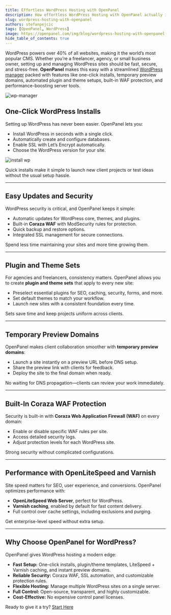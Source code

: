 ```yaml
---
title: Effortless WordPress Hosting with OpenPanel
description: How effortless WordPress Hosting with OpenPanel actually is?
slug: wordpress-hosting-with-openpanel
authors: stefanpejcic
tags: [OpenPanel, WordPress]
image: https://openpanel.com/img/blog/wordpress-hosting-with-openpanel.png
hide_table_of_contents: true
---
```


WordPress powers over 40% of all websites, making it the world’s most popular CMS. Whether you’re a freelancer, agency, or small business owner, setting up and managing WordPress sites should be fast, secure, and stress-free. **OpenPanel** makes this easy with a streamlined [WordPress manager](/docs/panel/applications/wordpress/) packed with features like one-click installs, temporary preview domains, automated plugin and theme setups, built-in WAF protection, and performance-boosting server tools.

<!--truncate-->

![wp-manager](https://i.postimg.cc/bpRjSrKG/slika.png)

## One-Click WordPress Installs

Setting up WordPress has never been easier. OpenPanel lets you:

* Install WordPress in seconds with a single click.
* Automatically create and configure databases.
* Enable SSL with Let’s Encrypt automatically.
* Choose the WordPress version for your site.

![install wp](https://i.postimg.cc/sDs3WhjX/ch-FDXHD5jjx-G.png)

Quick installs make it simple to launch new client projects or test ideas without the usual setup hassle.

---

## Easy Updates and Security

WordPress security is critical, and OpenPanel keeps it simple:

* Automatic updates for WordPress core, themes, and plugins.
* Built-in **Coraza WAF** with ModSecurity rules for protection.
* Quick backup and restore options.
* Integrated SSL management for secure connections.

Spend less time maintaining your sites and more time growing them.

---

## Plugin and Theme Sets

For agencies and freelancers, consistency matters. OpenPanel allows you to create **plugin and theme sets** that apply to every new site:

* Preselect essential plugins for SEO, caching, security, forms, and more.
* Set default themes to match your workflow.
* Launch new sites with a consistent foundation every time.

Sets save time and keep projects uniform across clients.

---

## Temporary Preview Domains

OpenPanel makes client collaboration smoother with **temporary preview domains**:

* Launch a site instantly on a preview URL before DNS setup.
* Share the preview link with clients for feedback.
* Deploy the site to the final domain when ready.

No waiting for DNS propagation—clients can review your work immediately.

---

## Built-In Coraza WAF Protection

Security is built-in with **Coraza Web Application Firewall (WAF)** on every domain:

* Enable or disable specific WAF rules per site.
* Access detailed security logs.
* Adjust protection levels for each WordPress site.

Strong security without complicated configurations.

---

## Performance with OpenLiteSpeed and Varnish

Site speed matters for SEO, user experience, and conversions. OpenPanel optimizes performance with:

* **OpenLiteSpeed Web Server**, perfect for WordPress.
* **Varnish caching**, enabled by default for fast content delivery.
* Full control over cache settings, including exclusions and purging.

Get enterprise-level speed without extra setup.

---

## Why Choose OpenPanel for WordPress?

OpenPanel gives WordPress hosting a modern edge:

* **Fast Setup:** One-click installs, plugin/theme templates, LiteSpeed + Varnish caching, and instant preview domains.
* **Reliable Security:** Coraza WAF, SSL automation, and customizable protection rules.
* **Flexible Hosting:** Manage multiple WordPress sites on a single server.
* **Full Control:** Open-source, transparent, and highly customizable.
* **Cost-Effective:** No expensive control panel licenses.

Ready to give it a try? [Start Here](https://openpanel.com/enterprise/)
